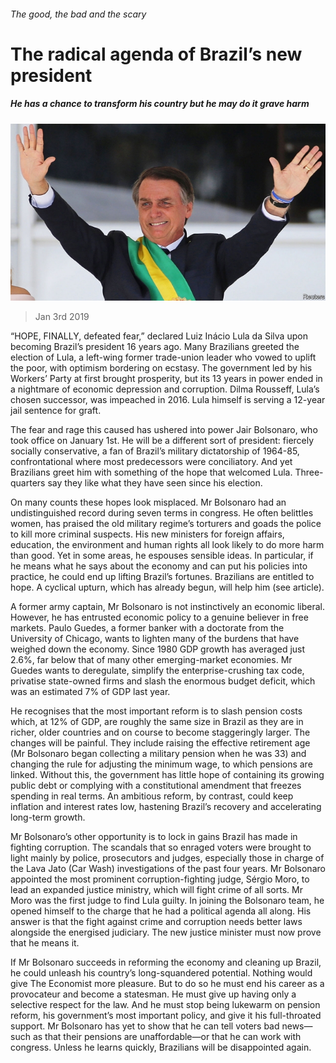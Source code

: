 ###### The good, the bad and the scary

# The radical agenda of Brazil’s new president 

##### He has a chance to transform his country but he may do it grave harm 

![image](images/20190105_ldp001.jpg) 

> Jan 3rd 2019 

 

“HOPE, FINALLY, defeated fear,” declared Luiz Inácio Lula da Silva upon becoming Brazil’s president 16 years ago. Many Brazilians greeted the election of Lula, a left-wing former trade-union leader who vowed to uplift the poor, with optimism bordering on ecstasy. The government led by his Workers’ Party at first brought prosperity, but its 13 years in power ended in a nightmare of economic depression and corruption. Dilma Rousseff, Lula’s chosen successor, was impeached in 2016. Lula himself is serving a 12-year jail sentence for graft. 

The fear and rage this caused has ushered into power Jair Bolsonaro, who took office on January 1st. He will be a different sort of president: fiercely socially conservative, a fan of Brazil’s military dictatorship of 1964-85, confrontational where most predecessors were conciliatory. And yet Brazilians greet him with something of the hope that welcomed Lula. Three-quarters say they like what they have seen since his election. 

On many counts these hopes look misplaced. Mr Bolsonaro had an undistinguished record during seven terms in congress. He often belittles women, has praised the old military regime’s torturers and goads the police to kill more criminal suspects. His new ministers for foreign affairs, education, the environment and human rights all look likely to do more harm than good. Yet in some areas, he espouses sensible ideas. In particular, if he means what he says about the economy and can put his policies into practice, he could end up lifting Brazil’s fortunes. Brazilians are entitled to hope. A cyclical upturn, which has already begun, will help him (see article). 

A former army captain, Mr Bolsonaro is not instinctively an economic liberal. However, he has entrusted economic policy to a genuine believer in free markets. Paulo Guedes, a former banker with a doctorate from the University of Chicago, wants to lighten many of the burdens that have weighed down the economy. Since 1980 GDP growth has averaged just 2.6%, far below that of many other emerging-market economies. Mr Guedes wants to deregulate, simplify the enterprise-crushing tax code, privatise state-owned firms and slash the enormous budget deficit, which was an estimated 7% of GDP last year. 

He recognises that the most important reform is to slash pension costs which, at 12% of GDP, are roughly the same size in Brazil as they are in richer, older countries and on course to become staggeringly larger. The changes will be painful. They include raising the effective retirement age (Mr Bolsonaro began collecting a military pension when he was 33) and changing the rule for adjusting the minimum wage, to which pensions are linked. Without this, the government has little hope of containing its growing public debt or complying with a constitutional amendment that freezes spending in real terms. An ambitious reform, by contrast, could keep inflation and interest rates low, hastening Brazil’s recovery and accelerating long-term growth. 

Mr Bolsonaro’s other opportunity is to lock in gains Brazil has made in fighting corruption. The scandals that so enraged voters were brought to light mainly by police, prosecutors and judges, especially those in charge of the Lava Jato (Car Wash) investigations of the past four years. Mr Bolsonaro appointed the most prominent corruption-fighting judge, Sérgio Moro, to lead an expanded justice ministry, which will fight crime of all sorts. Mr Moro was the first judge to find Lula guilty. In joining the Bolsonaro team, he opened himself to the charge that he had a political agenda all along. His answer is that the fight against crime and corruption needs better laws alongside the energised judiciary. The new justice minister must now prove that he means it. 

If Mr Bolsonaro succeeds in reforming the economy and cleaning up Brazil, he could unleash his country’s long-squandered potential. Nothing would give The Economist more pleasure. But to do so he must end his career as a provocateur and become a statesman. He must give up having only a selective respect for the law. And he must stop being lukewarm on pension reform, his government’s most important policy, and give it his full-throated support. Mr Bolsonaro has yet to show that he can tell voters bad news—such as that their pensions are unaffordable—or that he can work with congress. Unless he learns quickly, Brazilians will be disappointed again. 

